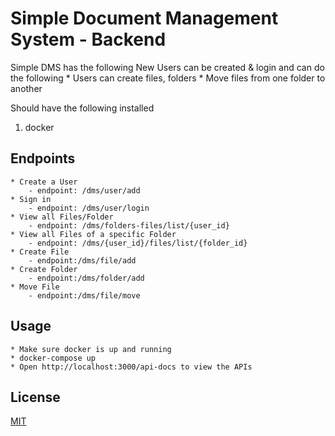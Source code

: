 # Simple Document Management System - Backend
Simple DMS has the following
New Users can be created & login and can do the following
    * Users can create files, folders
    * Move files from one folder to another

Should have the following installed
1) docker

## Endpoints
    * Create a User
        - endpoint: /dms/user/add
    * Sign in
        - endpoint: /dms/user/login
    * View all Files/Folder
        - endpoint: /dms/folders-files/list/{user_id}
    * View all Files of a specific Folder
        - endpoint: /dms/{user_id}/files/list/{folder_id}
    * Create File 
        - endpoint:/dms/file/add
    * Create Folder
        - endpoint:/dms/folder/add	
    * Move File
        - endpoint:/dms/file/move

## Usage
    * Make sure docker is up and running
    * docker-compose up
    * Open http://localhost:3000/api-docs to view the APIs 

## License
[MIT](https://choosealicense.com/licenses/mit/)

